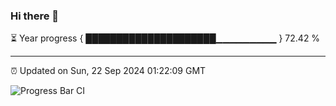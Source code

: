 ### Hi there 👋

⏳ Year progress { █████████████████████▁▁▁▁▁▁▁▁▁ } 72.42 %

---

⏰ Updated on Sun, 22 Sep 2024 01:22:09 GMT

![Progress Bar CI](https://github.com/liununu/liununu/workflows/Progress%20Bar%20CI/badge.svg)
